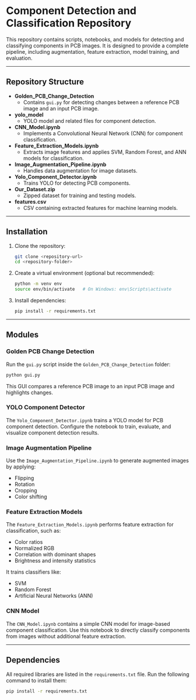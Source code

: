 # Component Detection and Classification Repository

This repository contains scripts, notebooks, and models for detecting and classifying components in PCB images. It is designed to provide a complete pipeline, including augmentation, feature extraction, model training, and evaluation.

---

## Repository Structure

- **Golden_PCB_Change_Detection**  
  - Contains `gui.py` for detecting changes between a reference PCB image and an input PCB image.
- **yolo_model**  
  - YOLO model and related files for component detection.
- **CNN_Model.ipynb**  
  - Implements a Convolutional Neural Network (CNN) for component classification.
- **Feature_Extraction_Models.ipynb**  
  - Extracts image features and applies SVM, Random Forest, and ANN models for classification.
- **Image_Augmentation_Pipeline.ipynb**  
  - Handles data augmentation for image datasets.
- **Yolo_Component_Detector.ipynb**  
  - Trains YOLO for detecting PCB components.
- **Our_Dataset.zip**  
  - Zipped dataset for training and testing models.
- **features.csv**  
  - CSV containing extracted features for machine learning models.

---

## Installation

1. Clone the repository:
   ```bash
   git clone <repository-url>
   cd <repository-folder>
   ```
2. Create a virtual environment (optional but recommended):
   ```bash
   python -m venv env
   source env/bin/activate   # On Windows: env\Scripts\activate
   ```
3. Install dependencies:
   ```bash
   pip install -r requirements.txt
   ```

---

## Modules

### Golden PCB Change Detection
Run the `gui.py` script inside the `Golden_PCB_Change_Detection` folder:

```bash
python gui.py
```

This GUI compares a reference PCB image to an input PCB image and highlights changes.

### YOLO Component Detector
The `Yolo_Component_Detector.ipynb` trains a YOLO model for PCB component detection. Configure the notebook to train, evaluate, and visualize component detection results.

### Image Augmentation Pipeline
Use the `Image_Augmentation_Pipeline.ipynb` to generate augmented images by applying:

- Flipping
- Rotation
- Cropping
- Color shifting

### Feature Extraction Models
The `Feature_Extraction_Models.ipynb` performs feature extraction for classification, such as:

- Color ratios
- Normalized RGB
- Correlation with dominant shapes
- Brightness and intensity statistics

It trains classifiers like:

- SVM
- Random Forest
- Artificial Neural Networks (ANN)

### CNN Model
The `CNN_Model.ipynb` contains a simple CNN model for image-based component classification. Use this notebook to directly classify components from images without additional feature extraction.

---

## Dependencies

All required libraries are listed in the `requirements.txt` file. Run the following command to install them:

```bash
pip install -r requirements.txt
